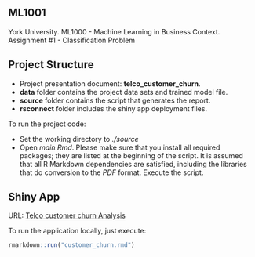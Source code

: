 ## ML1001
York University. ML1000 - Machine Learning in Business Context. Assignment #1 - Classification Problem

## Project Structure

* Project presentation document: **telco_customer_churn**.  
* **data** folder contains the project data sets and trained model file. 
* **source** folder contains the script that generates the report.
* **rsconnect** folder includes the shiny app deployment files.

To run the project code:

* Set the working directory to *./source*
* Open *main.Rmd*. Please make sure that you install all required packages; they are listed at the beginning of the script. It is assumed that all R Markdown dependencies are satisfied, including the libraries that do conversion to the *PDF* format. Execute the script.


## Shiny App

URL: [Telco customer churn Analysis](https://li-ketao.shinyapps.io/customer-churn/)

To run the application locally, just execute:
```r
rmarkdown::run("customer_churn.rmd")
```
